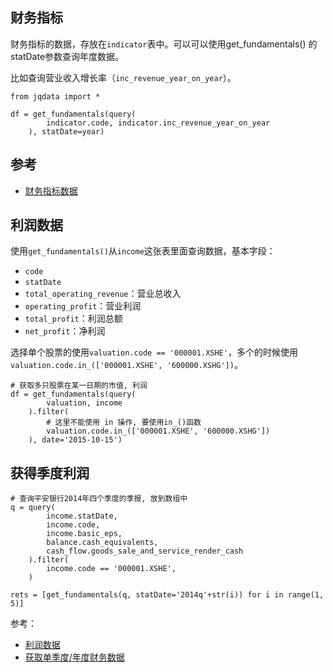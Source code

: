 ## 财务指标

财务指标的数据，存放在`indicator`表中。可以可以使用get_fundamentals() 的statDate参数查询年度数据。

比如查询营业收入增长率（`inc_revenue_year_on_year`）。

```
from jqdata import *

df = get_fundamentals(query(
        indicator.code, indicator.inc_revenue_year_on_year
    ), statDate=year)
```

## 参考

- [财务指标数据](https://www.joinquant.com/help/api/help#Stock:%E8%B4%A2%E5%8A%A1%E6%8C%87%E6%A0%87%E6%95%B0%E6%8D%AE)

## 利润数据

使用`get_fundamentals()`从`income`这张表里面查询数据，基本字段：

- `code`
- `statDate`
- `total_operating_revenue`：营业总收入
- `operating_profit`：营业利润
- `total_profit`：利润总额
- `net_profit`：净利润

选择单个股票的使用`valuation.code == '000001.XSHE'`，多个的时候使用`valuation.code.in_(['000001.XSHE', '600000.XSHG'])`。

```
# 获取多只股票在某一日期的市值, 利润
df = get_fundamentals(query(
        valuation, income
    ).filter(
        # 这里不能使用 in 操作, 要使用in_()函数
        valuation.code.in_(['000001.XSHE', '600000.XSHG'])
    ), date='2015-10-15')
```

## 获得季度利润

```
# 查询平安银行2014年四个季度的季报, 放到数组中
q = query(
        income.statDate,
        income.code,
        income.basic_eps,
        balance.cash_equivalents,
        cash_flow.goods_sale_and_service_render_cash
    ).filter(
        income.code == '000001.XSHE',
    )

rets = [get_fundamentals(q, statDate='2014q'+str(i)) for i in range(1, 5)]
```


参考：

- [利润数据](https://www.joinquant.com/help/api/help#Stock:%E5%88%A9%E6%B6%A6%E6%95%B0%E6%8D%AE)
- [获取单季度/年度财务数据](https://www.joinquant.com/help/api/help#Stock:%E8%8E%B7%E5%8F%96%E5%8D%95%E5%AD%A3%E5%BA%A6%E5%B9%B4%E5%BA%A6%E8%B4%A2%E5%8A%A1%E6%95%B0%E6%8D%AE)